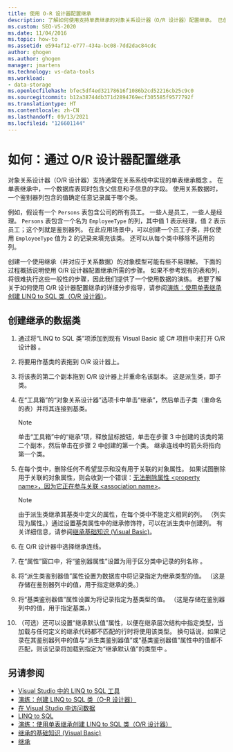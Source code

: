 ```yaml
---
title: 使用 O-R 设计器配置继承
description: 了解如何使用支持单表继承的对象关系设计器（O/R 设计器）配置继承。 已创建的继承的数据类。
ms.custom: SEO-VS-2020
ms.date: 11/04/2016
ms.topic: how-to
ms.assetid: e594af12-e777-434a-bc08-7dd2dac84cdc
author: ghogen
ms.author: ghogen
manager: jmartens
ms.technology: vs-data-tools
ms.workload:
- data-storage
ms.openlocfilehash: bfec5df4ed32178616f1086b2cd52216cb25c9c0
ms.sourcegitcommit: b12a38744db371d2894769ecf305585f9577792f
ms.translationtype: HT
ms.contentlocale: zh-CN
ms.lasthandoff: 09/13/2021
ms.locfileid: "126601144"
---
```

# <a name="how-to-configure-inheritance-by-using-the-or-designer"></a>如何：通过 O/R 设计器配置继承
对象关系设计器（O/R 设计器）支持通常在关系系统中实现的单表继承概念 。 在单表继承中，一个数据库表同时包含父信息和子信息的字段。 使用关系数据时，一个鉴别器列包含的值确定任意记录属于哪个类。

例如，假设有一个 `Persons` 表包含公司的所有员工。 一些人是员工，一些人是经理。 `Persons` 表包含一个名为 `EmployeeType` 的列，其中值 1 表示经理，值 2 表示员工；这个列就是鉴别器列。 在此应用场景中，可以创建一个员工子类，并仅使用 `EmployeeType` 值为 2 的记录来填充该类。 还可以从每个类中移除不适用的列。

创建一个使用继承（并对应于关系数据）的对象模型可能有些不易理解。 下面的过程概括说明使用 O/R 设计器配置继承所需的步骤。 如果不参考现有的表和列，将很难执行这些一般性的步骤，因此我们提供了一个使用数据的演练。 若要了解关于如何使用 O/R 设计器配置继承的详细分步指导，请参阅[演练：使用单表继承创建 LINQ to SQL 类（O/R 设计器）](../data-tools/walkthrough-creating-linq-to-sql-classes-by-using-single-table-inheritance-o-r-designer.md)。

## <a name="to-create-inherited-data-classes"></a>创建继承的数据类

1. 通过将“LINQ to SQL 类”项添加到现有 Visual Basic 或 C# 项目中来打开 O/R 设计器 。

2. 将要用作基类的表拖到 O/R 设计器上。

3. 将该表的第二个副本拖到 O/R 设计器上并重命名该副本。 这是派生类，即子类。

4. 在“工具箱”的“对象关系设计器”选项卡中单击“继承”，然后单击子类（重命名的表）并将其连接到基类。

    > [!NOTE]
    > 单击“工具箱”中的“继承”项，释放鼠标按钮，单击在步骤 3 中创建的该类的第二个副本，然后单击在步骤 2 中创建的第一个类。 继承连线中的箭头将指向第一个类。

5. 在每个类中，删除任何不希望显示和没有用于关联的对象属性。 如果试图删除用于关联的对象属性，则会收到一个错误：[无法删除属性 \<property name>，因为它正在参与关联 \<association name>](../data-tools/the-property-property-name-cannot-be-deleted-because-it-is-participating-in-the-association-association-name.md)。

    > [!NOTE]
    > 由于派生类继承其基类中定义的属性，在每个类中不能定义相同的列。 （列实现为属性。）通过设置基类属性中的继承修饰符，可以在派生类中创建列。 有关详细信息，请参阅[继承基础知识 (Visual Basic)](/dotnet/visual-basic/programming-guide/language-features/objects-and-classes/inheritance-basics)。

6. 在 O/R 设计器中选择继承连线。

7. 在“属性”窗口中，将“鉴别器属性”设置为用于区分类中记录的列名称 。

8. 将“派生类鉴别器值”属性设置为数据库中将记录指定为继承类型的值。 （这是存储在鉴别器列中的值，用于指定继承的类。）

9. 将“基类鉴别器值”属性设置为将记录指定为基类型的值。 （这是存储在鉴别器列中的值，用于指定基类。）

10. （可选）还可以设置“继承默认值”属性，以便在继承层次结构中指定类型，当加载与任何定义的继承代码都不匹配的行时将使用该类型。 换句话说，如果记录在其鉴别器列中的值与“派生类鉴别器值”或“基类鉴别器值”属性中的值都不匹配，则该记录将加载到指定为“继承默认值”的类型中  。

## <a name="see-also"></a>另请参阅

- [Visual Studio 中的 LINQ to SQL 工具](../data-tools/linq-to-sql-tools-in-visual-studio2.md)
- [演练：创建 LINQ to SQL 类（O-R 设计器）](how-to-create-linq-to-sql-classes-mapped-to-tables-and-views-o-r-designer.md)
- [在 Visual Studio 中访问数据](../data-tools/accessing-data-in-visual-studio.md)
- [LINQ to SQL](/dotnet/framework/data/adonet/sql/linq/index)
- [演练：使用单表继承创建 LINQ to SQL 类（O/R 设计器）](../data-tools/walkthrough-creating-linq-to-sql-classes-by-using-single-table-inheritance-o-r-designer.md)
- [继承的基础知识 (Visual Basic)](/dotnet/visual-basic/programming-guide/language-features/objects-and-classes/inheritance-basics)
- [继承](/dotnet/csharp/programming-guide/classes-and-structs/inheritance)
